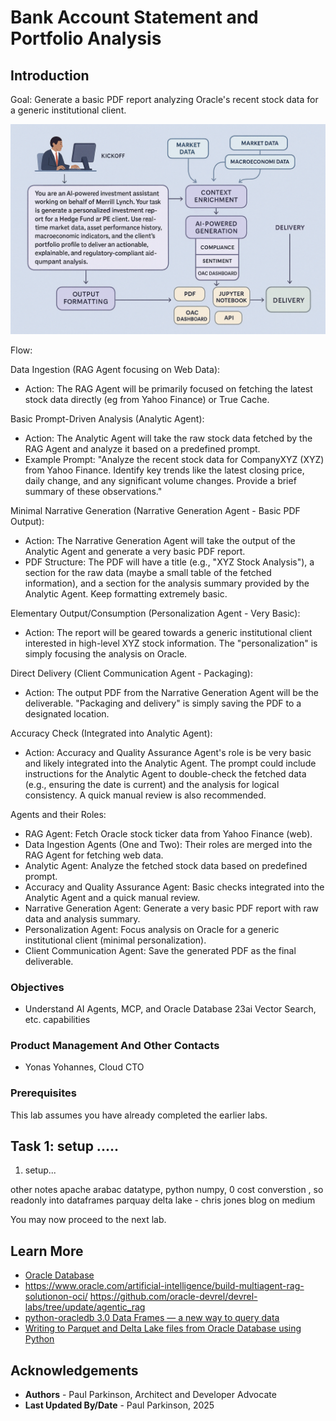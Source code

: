# Bank Account Statement and Portfolio Analysis

## Introduction

Goal: Generate a basic PDF report analyzing Oracle's recent stock data for a generic institutional client.



![Financial Application Architecture](./images/portfolioanalsysis-wealthadvisor.png " ")

Flow:

Data Ingestion (RAG Agent focusing on Web Data):
- Action: The RAG Agent will be primarily focused on fetching the latest stock data directly (eg from Yahoo Finance) or True Cache. 

Basic Prompt-Driven Analysis (Analytic Agent):
- Action: The Analytic Agent will take the raw stock data fetched by the RAG Agent and analyze it based on a predefined prompt.
- Example Prompt: "Analyze the recent stock data for CompanyXYZ (XYZ) from Yahoo Finance. Identify key trends like the latest closing price, daily change, and any significant volume changes. Provide a brief summary of these observations."

Minimal Narrative Generation (Narrative Generation Agent - Basic PDF Output):
- Action: The Narrative Generation Agent will take the output of the Analytic Agent and generate a very basic PDF report.
- PDF Structure: The PDF will have a title (e.g., "XYZ Stock Analysis"), a section for the raw data (maybe a small table of the fetched information), and a section for the analysis summary provided by the Analytic Agent. Keep formatting extremely basic.

Elementary Output/Consumption (Personalization Agent - Very Basic):
- Action: The report will be geared towards a generic institutional client interested in high-level XYZ stock information. The "personalization" is simply focusing the analysis on Oracle.

Direct Delivery (Client Communication Agent - Packaging):
- Action: The output PDF from the Narrative Generation Agent will be the deliverable. "Packaging and delivery" is simply saving the PDF to a designated location.

Accuracy Check (Integrated into Analytic Agent):
- Action: Accuracy and Quality Assurance Agent's role is be very basic and likely integrated into the Analytic Agent. The prompt could include instructions for the Analytic Agent to double-check the fetched data (e.g., ensuring the date is current) and the analysis for logical consistency. A quick manual review is also recommended.

Agents and their Roles:
- RAG Agent: Fetch Oracle stock ticker data from Yahoo Finance (web).
- Data Ingestion Agents (One and Two): Their roles are merged into the RAG Agent for fetching web data. 
- Analytic Agent: Analyze the fetched stock data based on predefined prompt.
- Accuracy and Quality Assurance Agent: Basic checks integrated into the Analytic Agent and a quick manual review.
- Narrative Generation Agent: Generate a very basic PDF report with raw data and analysis summary.
- Personalization Agent: Focus analysis on Oracle for a generic institutional client (minimal personalization).
- Client Communication Agent: Save the generated PDF as the final deliverable.


### Objectives

-  Understand AI Agents, MCP, and Oracle Database 23ai Vector Search, etc. capabilities


### Product Management And Other Contacts

- Yonas Yohannes, Cloud CTO 

### Prerequisites

This lab assumes you have already completed the earlier labs.




## Task 1: setup .....

1. setup...

other notes
apache arabac datatype, python numpy, 0 cost converstion , so readonly into dataframes parquay delta lake - chris jones blog on medium


You may now proceed to the next lab.

## Learn More

* [Oracle Database](https://bit.ly/mswsdatabase)
* https://www.oracle.com/artificial-intelligence/build-multiagent-rag-solutionon-oci/ https://github.com/oracle-devrel/devrel-labs/tree/update/agentic_rag
* [python-oracledb 3.0 Data Frames — a new way to query data](https://medium.com/oracledevs/python-oracledb-3-0-data-frames-a-new-way-to-query-data-4139418bef82)
* [Writing to Parquet and Delta Lake files from Oracle Database using Python](https://levelup.gitconnected.com/writing-to-parquet-and-delta-lake-files-from-oracle-database-using-python-5f7382bfcdc6)


## Acknowledgements
* **Authors** - Paul Parkinson, Architect and Developer Advocate
* **Last Updated By/Date** - Paul Parkinson, 2025

